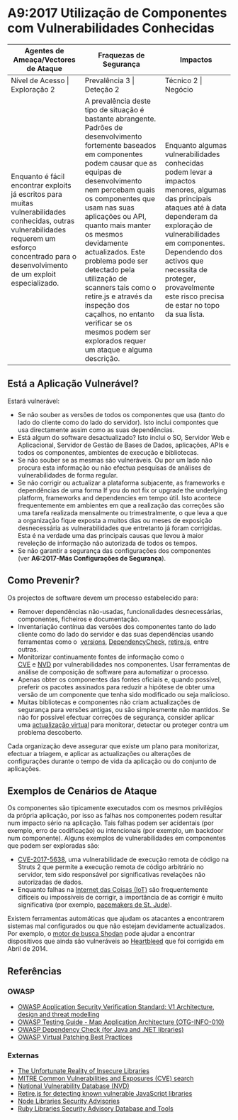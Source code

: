 # A9:2017 Utilização de Componentes com Vulnerabilidades Conhecidas

| Agentes de Ameaça/Vectores de Ataque | Fraquezas de Segurança           | Impactos               |
| -- | -- | -- |
| Nível de Acesso \| Exploração 2 | Prevalência 3 \| Deteção 2 | Técnico 2 \| Negócio |
| Enquanto é fácil encontrar exploits já escritos para muitas vulnerabilidades conhecidas, outras vulnerabilidades requerem um esforço concentrado para o desenvolvimento de um exploit especializado. | A prevalência deste tipo de situação é bastante abrangente. Padrões de desenvolvimento fortemente baseados em componentes podem causar que as equipas de desenvolvimento nem percebam quais os componentes que usam nas suas aplicações ou API, quanto mais manter os  mesmos devidamente actualizados. Este problema pode ser detectado pela utilização de scanners tais como o retire.js e através da inspeção dos caçalhos, no entanto verificar se os mesmos podem ser explorados requer um ataque e alguma descrição. | Enquanto algumas vulnerabilidades conhecidas podem levar a impactos menores, algumas das principais ataques até à data dependeram da exploração de vulnerabilidades em componentes. Dependendo dos activos que necessita de proteger, provavelmente este risco precisa de estar no topo da sua lista. |

## Está a Aplicação Vulnerável?

Estará vulnerável:

* Se não souber as versões de todos os componentes que usa (tanto do lado do cliente como do lado do servidor). Isto inclui compontes que usa directamente assim como as suas dependências.
* Está algum do software desactualizado? Isto inclui o SO, Servidor Web e Aplicacional, Servidor de Gestão de Bases de Dados, aplicações, APIs e todos os componentes, ambientes de execução e bibliotecas.
* Se não souber se as mesmas são vulneráveis. Ou por um lado não procura esta informação ou não efectua pesquisas de análises de vulnerabilidades de forma regular.
* Se não corrigir ou actualizar a plataforma subjacente, as frameworks e dependências de uma forma If you do not fix or upgrade the underlying platform, frameworks and dependencies em tempo útil. Isto acontece frequentemente em ambientes em que a realização das correções são uma tarefa realizada mensalmente ou trimestralmente, o que leva a que a organização fique exposta a muitos dias ou meses de exposição desnecessária as vulnerabilidades que entretanto já foram corrigidas. Esta é na verdade uma das principais causas que levou à maior reveleção de informação não autorizada de todos os tempos. 
* Se não garantir a segurança das configurações dos componentes (ver **A6:2017-Más Configurações de Segurança**).

## Como Prevenir?

Os projectos de software devem um processo estabelecido para:

* Remover dependências não-usadas, funcionalidades desnecessárias, componentes, ficheiros e documentação.
* Inventariação contínua das versões dos componentes tanto do lado cliente como do lado do servidor e das suas dependências usando ferramentas como o  [versions](http://www.mojohaus.org/versions-maven-plugin/), [DependencyCheck](https://www.owasp.org/index.php/OWASP_Dependency_Check), [retire.js](https://github.com/retirejs/retire.js/), entre outras.
* Monitorizar continuamente fontes de informação como o [CVE](https://cve.mitre.org/) e [NVD](https://nvd.nist.gov/) por vulnerabilidades nos componentes. Usar ferramentas de análise de composição de software para automatizar o processo.
* Apenas obter os componentes das fontes oficiais e, quando possível, preferir os pacotes assinados para reduzir a hipótese de obter uma versão de um componente que tenha sido modificado ou seja malicioso.
* Muitas bibliotecas e componentes não criam actualizações de segurança para versões antigas, ou são simplesmente não mantidos. Se não for possível efectuar correções de segurança, consider aplicar uma [actualização virtual](https://www.owasp.org/index.php/Virtual_Patching_Best_Practices#What_is_a_Virtual_Patch.3F) para monitorar, detectar ou proteger contra um problema descoberto.

Cada organização deve assegurar que existe um plano para monitorizar, efectuar a triagem, e aplicar as actualizações ou alterações de configurações durante o tempo de vida da aplicação ou do conjunto de aplicações.

## Exemplos de Cenários de Ataque

Os componentes são tipicamente executados com os mesmos privilégios da própria aplicação, por isso as falhas nos componentes podem resultar num impacto sério na aplicação. Tais falhas podem ser acidentais (por exemplo, erro de codificação) ou intencionais (por exemplo, um backdoor num componente). Alguns exemplos de vulnerabilidades em componentes que podem ser exploradas são:

* [CVE-2017-5638](https://cve.mitre.org/cgi-bin/cvename.cgi?name=CVE-2017-5638), uma vulnerabilidade de execução remota de código na Struts 2 que permite a execução remota de código arbitrário no servidor, tem sido responsável por significativas revelações não autorizadas de dados.
* Enquanto falhas na [Internet das Coisas (IoT)](https://en.wikipedia.org/wiki/Internet_of_things) são frequentemente difíceis ou impossíveis de corrigir, a importância de as corrigir é muito significativa (por exemplo, [pacemakers de St. Jude](https://arstechnica.com/information-technology/2017/08/465k-patients-need-a-firmware-update-to-prevent-serious-pacemaker-hacks/)).

Existem ferramentas automáticas que ajudam os atacantes a encontrarem sistemas mal configurados ou que não estejam devidamente actualizados. Por exemplo, o [motor de busca Shodan](https://www.shodan.io/report/89bnfUyJ) pode ajudar a encontrar dispositivos que ainda são vulneráveis ao [Heartbleed](https://en.wikipedia.org/wiki/Heartbleed) que foi corrigida em Abril de 2014.

## Referências

### OWASP

* [OWASP Application Security Verification Standard: V1 Architecture, design and threat modelling](https://www.owasp.org/index.php/ASVS)
* [OWASP Testing Guide - Map Application Architecture (OTG-INFO-010)](https://www.owasp.org/index.php/Map_Application_Architecture_(OTG-INFO-010))
* [OWASP Dependency Check (for Java and .NET libraries)](https://www.owasp.org/index.php/OWASP_Dependency_Check)
* [OWASP Virtual Patching Best Practices](https://www.owasp.org/index.php/Virtual_Patching_Best_Practices)

### Externas

* [The Unfortunate Reality of Insecure Libraries](https://www.aspectsecurity.com/research-presentations/the-unfortunate-reality-of-insecure-libraries)
* [MITRE Common Vulnerabilities and Exposures (CVE) search](https://www.cvedetails.com/version-search.php)
* [National Vulnerability Database (NVD)](https://nvd.nist.gov/)
* [Retire.js for detecting known vulnerable JavaScript libraries](https://github.com/retirejs/retire.js/)
* [Node Libraries Security Advisories](https://nodesecurity.io/advisories)
* [Ruby Libraries Security Advisory Database and Tools](https://rubysec.com/)
